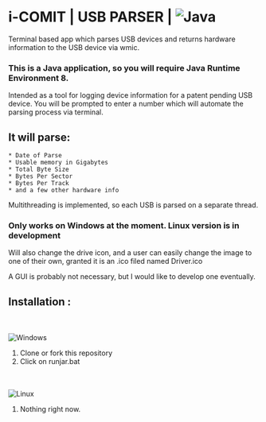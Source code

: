 # i-COMIT | USB PARSER | ![Java](https://img.shields.io/badge/java-%23ED8B00.svg?style=for-the-badge&logo=java&logoColor=white)
Terminal based app which parses USB devices and returns hardware information to the USB device via wmic. <br>


### This is a Java application, so you will require Java Runtime Environment 8. <br>


Intended as a tool for logging device information for a patent pending USB device.
You will be prompted to enter a number which will automate the parsing process via terminal.<br>

## It will parse: 
    * Date of Parse
    * Usable memory in Gigabytes
    * Total Byte Size
    * Bytes Per Sector
    * Bytes Per Track
    * and a few other hardware info
    

Multithreading is implemented, so each USB is parsed on a separate thread. <br>

### Only works on Windows at the moment. Linux version is in development<br>

Will also change the drive icon, and a user can easily change the image to one of their own,
granted it is an .ico filed named Driver.ico<br>

A GUI is probably not necessary, but I would like to develop one eventually. <br>

## Installation :
<br><br>
![Windows](https://img.shields.io/badge/Windows-0078D6?style=for-the-badge&logo=windows&logoColor=white)
1. Clone or fork this repository
2. Click on runjar.bat

<br><br>
![Linux](https://img.shields.io/badge/Linux-FCC624?style=for-the-badge&logo=linux&logoColor=black)
1. Nothing right now.
